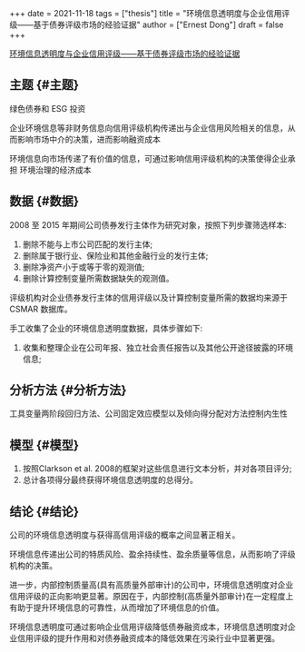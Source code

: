 +++
date = 2021-11-18
tags = ["thesis"]
title = "环境信息透明度与企业信用评级——基于债券评级市场的经验证据"
author = ["Ernest Dong"]
draft = false
+++

[环境信息透明度与企业信用评级——基于债券评级市场的经验证据](/ox-hugo/环境信息透明度与企业信用评级——基于债券评级市场的经验证据_常莹莹.pdf)


## 主题 {#主题}

绿色债券和 ESG 投资

企业环境信息等非财务信息向信用评级机构传递出与企业信用风险相关的信息，从而影响市场中介的决策，进而影响融资成本

环境信息向市场传递了有价值的信息，可通过影响信用评级机构的决策使得企业承担 环境治理的经济成本


## 数据 {#数据}

2008 至 2015 年期间公司债券发行主体作为研究对象，按照下列步骤筛选样本:

1.  删除不能与上市公司匹配的发行主体;
2.  删除属于银行业、保险业和其他金融行业的发行主体;
3.  删除净资产小于或等于零的观测值;
4.  删除计算控制变量所需数据缺失的观测值。

评级机构对企业债券发行主体的信用评级以及计算控制变量所需的数据均来源于 CSMAR 数据库。

手工收集了企业的环境信息透明度数据，具体步骤如下:

1.  收集和整理企业在公司年报、独立社会责任报告以及其他公开途径披露的环境信息;


## 分析方法 {#分析方法}

工具变量两阶段回归方法、公司固定效应模型以及倾向得分配对方法控制内生性


## 模型 {#模型}

1.  按照Clarkson et al. 2008的框架对这些信息进行文本分析，并对各项目评分;
2.  总计各项得分最终获得环境信息透明度的总得分。


## 结论 {#结论}

公司的环境信息透明度与获得高信用评级的概率之间显著正相关。

环境信息传递出公司的特质风险、盈余持续性、盈余质量等信息，从而影响了评级机构的决策。

进一步，内部控制质量高(具有高质量外部审计)的公司中，环境信息透明度对企业信用评级的正向影响更显著。原因在于，内部控制(高质量外部审计)在一定程度上有助于提升环境信息的可靠性，从而增加了环境信息的价值。

环境信息透明度可通过影响企业信用评级降低债券融资成本，环境信息透明度对企业信用评级的提升作用和对债券融资成本的降低效果在污染行业中显著更强。
